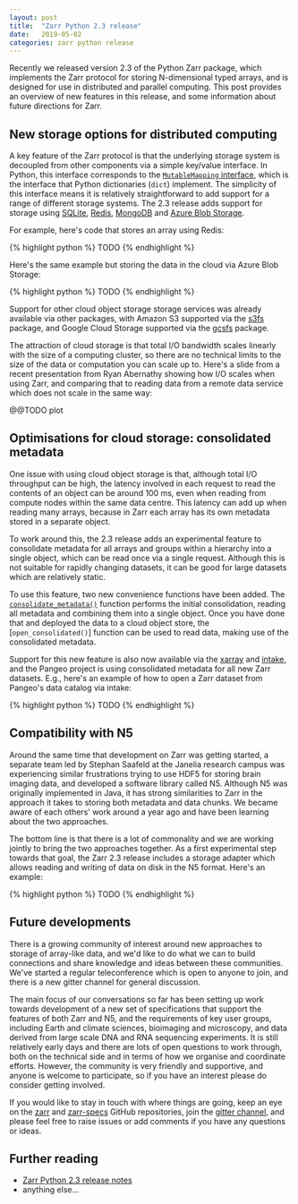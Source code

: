 ```yaml
---
layout: post
title:  "Zarr Python 2.3 release"
date:   2019-05-02
categories: zarr python release
---
```


Recently we released version 2.3 of the Python Zarr package, which
implements the Zarr protocol for storing N-dimensional typed arrays,
and is designed for use in distributed and parallel computing. This
post provides an overview of new features in this release, and some
information about future directions for Zarr.

## New storage options for distributed computing

A key feature of the Zarr protocol is that the underlying storage
system is decoupled from other components via a simple key/value
interface. In Python, this interface corresponds to the
[`MutableMapping` interface](@@TODO), which is the interface that
Python dictionaries (`dict`) implement. The simplicity of this
interface means it is relatively straightforward to add support for a
range of different storage systems. The 2.3 release adds support for
storage using [SQLite](@@TODO), [Redis](@@TODO), [MongoDB](@@TODO) and
[Azure Blob Storage](@@TODO).

For example, here's code that stores an array using Redis:

{% highlight python %}
TODO
{% endhighlight %}

Here's the same example but storing the data in the cloud via Azure
Blob Storage:

{% highlight python %}
TODO
{% endhighlight %}

Support for other cloud object storage storage services was already
available via other packages, with Amazon S3 supported via the
[s3fs](@@TODO) package, and Google Cloud Storage supported via the
[gcsfs](@@TODO) package.

The attraction of cloud storage is that total I/O bandwidth scales
linearly with the size of a computing cluster, so there are no
technical limits to the size of the data or computation you can scale
up to. Here's a slide from a recent presentation from Ryan Abernathy
showing how I/O scales when using Zarr, and comparing that to reading
data from a remote data service which does not scale in the same way:

@@TODO plot

## Optimisations for cloud storage: consolidated metadata

One issue with using cloud object storage is that, although total I/O
throughput can be high, the latency involved in each request to read
the contents of an object can be around 100 ms, even when reading from
compute nodes within the same data centre. This latency can add up
when reading many arrays, because in Zarr each array has its own
metadata stored in a separate object.

To work around this, the 2.3 release adds an experimental feature to
consolidate metadata for all arrays and groups within a hierarchy into
a single object, which can be read once via a single request. Although
this is not suitable for rapidly changing datasets, it can be good for
large datasets which are relatively static.

To use this feature, two new convenience functions have been
added. The [`consolidate_metadata()`](@@TODO) function performs the
initial consolidation, reading all metadata and combining them into a
single object. Once you have done that and deployed the data to a
cloud object store, the [`open_consolidated()`] function can be used
to read data, making use of the consolidated metadata.

Support for this new feature is also now available via the
[xarray](@@TODO) and [intake](@@TODO), and the Pangeo project is using
consolidated metadata for all new Zarr datasets. E.g., here's an
example of how to open a Zarr dataset from Pangeo's data catalog via
intake:

{% highlight python %}
TODO
{% endhighlight %}

## Compatibility with N5

Around the same time that development on Zarr was getting started, a
separate team led by Stephan Saafeld at the Janelia research campus
was experiencing similar frustrations trying to use HDF5 for storing
brain imaging data, and developed a software library called
N5. Although N5 was originally implemented in Java, it has strong
similarities to Zarr in the approach it takes to storing both metadata
and data chunks. We became aware of each others' work around a year
ago and have been learning about the two approaches.

The bottom line is that there is a lot of commonality and we are
working jointly to bring the two approaches together. As a first
experimental step towards that goal, the Zarr 2.3 release includes a
storage adapter which allows reading and writing of data on disk in
the N5 format. Here's an example:

{% highlight python %}
TODO
{% endhighlight %}

## Future developments

There is a growing community of interest around new approaches to
storage of array-like data, and we'd like to do what we can to build
connections and share knowledge and ideas between these
communities. We've started a regular teleconference which is open to
anyone to join, and there is a new gitter channel for general
discussion.

The main focus of our conversations so far has been setting up work
towards development of a new set of specifications that support the
features of both Zarr and N5, and the requirements of key user groups,
including Earth and climate sciences, bioimaging and microscopy, and
data derived from large scale DNA and RNA sequencing experiments. It
is still relatively early days and there are lots of open questions to
work through, both on the technical side and in terms of how we
organise and coordinate efforts. However, the community is very
friendly and supportive, and anyone is welcome to participate, so if
you have an interest please do consider getting involved.

If you would like to stay in touch with where things are going, keep
an eye on the [zarr](@@TODO) and [zarr-specs](@@TODO) GitHub
repositories, join the [gitter channel](@@TODO), and please feel free
to raise issues or add comments if you have any questions or ideas.

## Further reading

* [Zarr Python 2.3 release notes](@@TODO)
* anything else...
